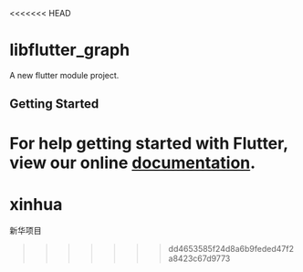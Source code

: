 <<<<<<< HEAD
# libflutter_graph

A new flutter module project.

## Getting Started

For help getting started with Flutter, view our online
[documentation](https://flutter.dev/).
=======
# xinhua
新华项目
>>>>>>> dd4653585f24d8a6b9feded47f2a8423c67d9773

